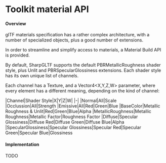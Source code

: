 ﻿# Toolkit material API

#### Overview

glTF materials specification has a rather complex architecture,
with a number of specialized objects, plus a good number of extensions.

In order to streamline and simplify access to materials, a Material Build
API is provided.

By default, SharpGLTF supports the default PBRMetallicRoughness shader style,
plus Unlit and PBRSpecularGlossiness extensions. Each shader style has its
own unique list of channels.

Each channel has a Texture, and a Vector4<X,Y,Z,W> parameter, where every
element has a different meaning, depending on the kind of channel:

|Channel|Shader Style|X|Y|Z|W|
|-|
|Normal|All|Scale
|Occlussion|All|Strength
|Emissive|All|Red|Green|Blue
|BaseColor|Metallic Roughness & Unlit|Red|Green|Blue|Alpha
|MetallicRoughness|Metallic Roughness|Metallic Factor|Roughness Factor
|Diffuse|Specular Glossiness|Diffuse Red|Diffuse Green|Diffuse Blue|Alpha
|SpecularGlossiness|Specular Glossiness|Specular Red|Specular Green|Specular Blue|Glossiness

#### Implementation

TODO